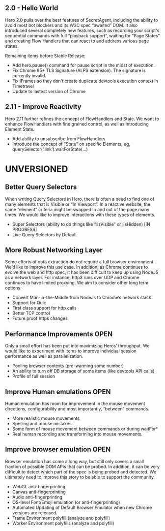 ## 2.0 - Hello World
Hero 2.0 pulls over the best features of SecretAgent, including the ability to avoid most bot blockers and its W3C spec “awaited” DOM. It also introduced several completely new features, such as recording your script's sequential commands with full “playback support”, waiting for “Page States” and creating Flow Handlers that can react to and address various page states.

Remaining items before Stable Release:

- Add hero.pause() command for pause script in the midst of execution.
- Fix Chrome 95+ TLS Signature (ALPS extension). The signature is currently invalid.
- Fix IFrames so they don't create duplicate devtools execution context in Timetravel
- Update to lastest version of Chrome

## 2.11 - Improve Reactivity
Hero 2.11 further refines the concept of FlowHandlers and State. We want to enhance FlowHandlers with fine grained control, as well as introducing Element State.
- Add ability to unsubscribe from FlowHandlers
- Introduce the concept of “State” on specific Elements, eg, querySelector(‘.link’).waitForState(...)


# UNVERSIONED

## Better Query Selectors
When writing Query Selectors in Hero, there is often a need to find one of many elements that is Visible or “In Viewport”. In a reactive website, the same “element” criteria might be swapped in and out of the page many times. We would like to improve interactions with these types of elements.
- Super Selectors (ability to do things like “:isVisible” or :isHidden) [IN PROGRESS]
- Live Query Selectors by Default

## More Robust Networking Layer
Some efforts of data extraction do not require a full browser environment. We’d like to improve this use case. In addition, as Chrome continues to evolve the web and http spec, it has been difficult to keep up using NodeJS as a network layer. For instance, http3 runs over UDP and Chrome continues to have limited proxying. We aim to consider other long term options.
- Convert Man-in-the-Middle from NodeJs to Chrome’s network stack
- Support for Quic
- First class support for http calls
- Better TCP control
- Future proof https changes

## Performance Improvements OPEN
Only a small effort has been put into maximizing Heros’ throughput. We would like to experiment with items to improve individual session performance as well as parallelization.
- Pooling browser contexts (pre-warming some number)
- An ability to turn off DB storage of some items (like devtools API calls)
- Profile of full session

## Improve Human emulations OPEN
Human emulation has room for improvement in the mouse movement directions, configurability and most importantly, “between” commands.
- More realistic mouse movements
- Spelling and mouse mistakes
- Some form of mouse movement between commands or during waitFor*
- Real human recording and transforming into mouse movements.

## Improve browser emulation OPEN
Browser emulation has come a long way, but still only covers a small fraction of possible DOM APIs that can be probed. In addition, it can be very difficult to detect which part of the spec is being probed and detected. We ultimately need to improve this story to be able to support the community.
- WebGL anti-fingerprinting
- Canvas anti-fingerprinting
- Audio anti-fingerprinting
- OS-level Font/Emoji emulation (or anti-fingerprinting)
- Automated Updating of Default Browser Emulator when new Chrome versions are released.
- Frame Environment polyfill (analyze and polyfill)
- Worker Environment polyfills (analyze and polyfill)
